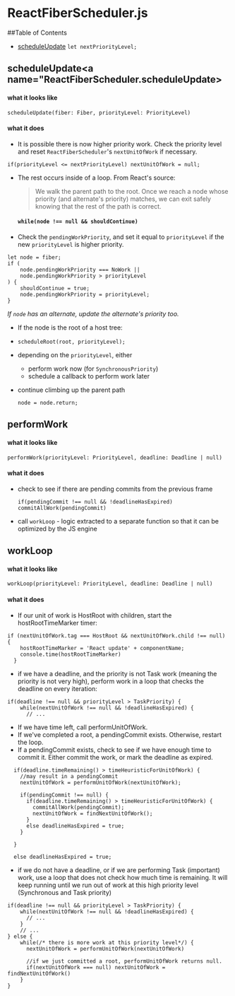 # ReactFiberScheduler.js

##Table of Contents
- [scheduleUpdate](#ReactFiberScheduler.scheduleUpdate)
`let nextPriorityLevel;`
## scheduleUpdate<a name="ReactFiberScheduler.scheduleUpdate></a>
#### what it looks like
```
scheduleUpdate(fiber: Fiber, priorityLevel: PriorityLevel)
```
#### what it does
- It is possible there is now higher priority work. Check the priority level and reset `ReactFiberScheduler`'s `nextUnitOfWork` if necessary.
```
if(priorityLevel <= nextPriorityLevel) nextUnitOfWork = null;
```

- The rest occurs inside of a loop. From React's source:

  > We walk the parent path to the root. Once we reach a node whose priority (and alternate's priority) matches, we can exit safely knowing that the rest of the path is correct.

  #### `while(node !== null && shouldContinue)`


- Check the `pendingWorkPriority`, and set it equal to `priorityLevel` if the new `priorityLevel` is higher priority.
```
let node = fiber;
if (
    node.pendingWorkPriority === NoWork ||
    node.pendingWorkPriority > priorityLevel
) {
    shouldContinue = true;
    node.pendingWorkPriority = priorityLevel;
}
```
*If `node` has an alternate, update the alternate's priority too.*

- If the node is the root of a host tree:
 - `scheduleRoot(root, priorityLevel);`
 - depending on the `priorityLevel`, either
   - perform work now (for `SynchronousPriority`)
   - schedule a callback to perform work later

- continue climbing up the parent path

  `node = node.return;`

## performWork
#### what it looks like
```
performWork(priorityLevel: PriorityLevel, deadline: Deadline | null)
```
#### what it does
- check to see if there are pending commits from the previous frame

  `if(pendingCommit !== null && !deadlineHasExpired) commitAllWork(pendingCommit)`

- call `workLoop` - logic extracted to a separate function so that it can be optimized by the JS engine

## workLoop
#### what it looks like
```
workLoop(priorityLevel: PriorityLevel, deadline: Deadline | null)
```

#### what it does
- If our unit of work is HostRoot with children, start the hostRootTimeMarker timer:
```
if (nextUnitOfWork.tag === HostRoot && nextUnitOfWork.child !== null) {
    hostRootTimeMarker = 'React update' + componentName;
    console.time(hostRootTimeMarker)
  }
```
- if we have a deadline, and the priority is not Task work (meaning the priority is not very high), perform work in a loop that checks the deadline on every iteration:
```
if(deadline !== null && priorityLevel > TaskPriority) {
    while(nextUnitOfWork !== null && !deadlineHasExpired) {
      // ...
```
 - If we have time left, call performUnitOfWork.
 - If we've completed a root, a pendingCommit exists. Otherwise, restart the loop.
 - If a pendingCommit exists, check to see if we have enough time to commit it. Either commit the work, or mark the deadline as expired.

```
  if(deadline.timeRemaining() > timeHeuristicForUnitOfWork) {
    //may result in a pendingCommit
    nextUnitOfWork = performUnitOfWork(nextUnitOfWork);

    if(pendingCommit !== null) {
      if(deadline.timeRemaining() > timeHeuristicForUnitOfWork) {
        commitAllWork(pendingCommit);
        nextUnitOfWork = findNextUnitOfWork();
      }
      else deadlineHasExpired = true;
    }

  }

  else deadlineHasExpired = true;
```

- if we do not have a deadline, or if we are performing Task (important) work, use a loop that does not check how much time is remaining. It will keep running until we run out of work at this high priority level (Synchronous and Task priority)
```
if(deadline !== null && priorityLevel > TaskPriority) {
    while(nextUnitOfWork !== null && !deadlineHasExpired) {
      // ...
    }
    // ...
} else {
    while(/* there is more work at this priority level*/) {
      nextUnitOfWork = performUnitOfWork(nextUnitOfWork)

      //if we just committed a root, performUnitOfWork returns null.
      if(nextUnitOfWork === null) nextUnitOfWork = findNextUnitOfWork()
    }
}
```
